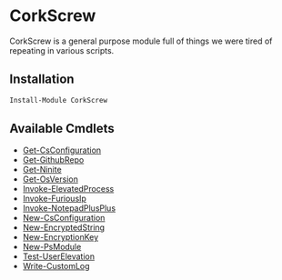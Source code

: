 # CorkScrew

CorkScrew is a general purpose module full of things we were tired of repeating in various scripts.

## Installation

```powershell
Install-Module CorkScrew
```

## Available Cmdlets
* [Get-CsConfiguration](/cmdlets/Get-CsConfiguration/)
* [Get-GithubRepo](/cmdlets/Get-GithubRepo/)
* [Get-Ninite](/cmdlets/Get-Ninite/)
* [Get-OsVersion](/cmdlets/Get-OsVersion/)
* [Invoke-ElevatedProcess](/cmdlets/Invoke-ElevatedProcess/)
* [Invoke-FuriousIp](/cmdlets/Invoke-FuriousIp/)
* [Invoke-NotepadPlusPlus](/cmdlets/Invoke-NotepadPlusPlus/)
* [New-CsConfiguration](/cmdlets/New-CsConfiguration/)
* [New-EncryptedString](/cmdlets/New-EncryptedString/)
* [New-EncryptionKey](/cmdlets/New-EncryptionKey/)
* [New-PsModule](/cmdlets/New-PsModule/)
* [Test-UserElevation](/cmdlets/Test-UserElevation/)
* [Write-CustomLog](/cmdlets/Write-CustomLog/)
